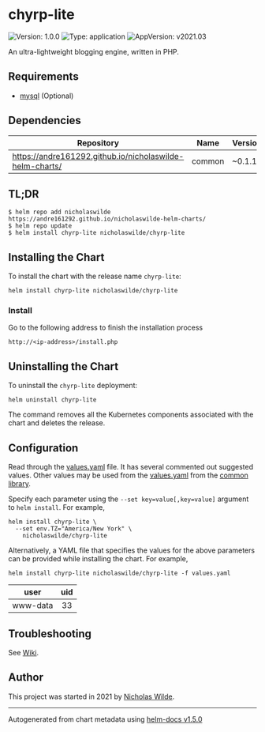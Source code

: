 # chyrp-lite

![Version: 1.0.0](https://img.shields.io/badge/Version-1.0.0-informational?style=flat-square) ![Type: application](https://img.shields.io/badge/Type-application-informational?style=flat-square) ![AppVersion: v2021.03](https://img.shields.io/badge/AppVersion-v2021.03-informational?style=flat-square)

An ultra-lightweight blogging engine, written in PHP.

## Requirements
* [mysql](https://github.com/nicholaswilde/helm-charts/wiki/Databases) (Optional)

## Dependencies

| Repository | Name | Version |
|------------|------|---------|
| https://andre161292.github.io/nicholaswilde-helm-charts/ | common | ~0.1.13 |

## TL;DR
```console
$ helm repo add nicholaswilde https://andre161292.github.io/nicholaswilde-helm-charts/
$ helm repo update
$ helm install chyrp-lite nicholaswilde/chyrp-lite
```

## Installing the Chart
To install the chart with the release name `chyrp-lite`:
```console
helm install chyrp-lite nicholaswilde/chyrp-lite
```

### Install

Go to the following address to finish the installation process

```shell
http://<ip-address>/install.php
```

## Uninstalling the Chart
To uninstall the `chyrp-lite` deployment:
```console
helm uninstall chyrp-lite
```
The command removes all the Kubernetes components associated with the chart and deletes the release.

## Configuration

Read through the [values.yaml](./values.yaml) file. It has several commented out suggested values.
Other values may be used from the [values.yaml](../common/values.yaml) from the [common library](../common).

Specify each parameter using the `--set key=value[,key=value]` argument to `helm install`. For example,
```console
helm install chyrp-lite \
  --set env.TZ="America/New York" \
    nicholaswilde/chyrp-lite
```

Alternatively, a YAML file that specifies the values for the above parameters can be provided while installing the chart.
For example,
```console
helm install chyrp-lite nicholaswilde/chyrp-lite -f values.yaml
```

|   user   | uid |
|:--------:|:---:|
| www-data |  33 |

## Troubleshooting
See [Wiki](https://github.com/nicholaswilde/helm-charts/wiki/Troubleshooting).

## Author
This project was started in 2021 by [Nicholas Wilde](https://github.com/nicholaswilde).

----------------------------------------------
Autogenerated from chart metadata using [helm-docs v1.5.0](https://github.com/norwoodj/helm-docs/releases/v1.5.0)
